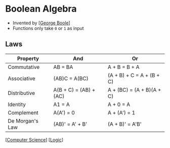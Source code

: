 # Boolean Algebra

- Invented by [[George Boole]]
- Functions only take `0` or `1` as input

## Laws

| Property        | And                    | Or                        |
| --------------- | ---------------------- | ------------------------- |
| Commutative     | AB = BA                | A + B = B + A             |
| Associative     | (AB)C = A(BC)          | (A + B) + C = A + (B + C) |
| Distributive    | A(B + C) = (AB) + (AC) | A + (BC) = (A + B)(A + C) |
| Identity        | A1 = A                 | A + 0 = A                 |
| Complement      | A(A') = 0              | A + (A') = 1              |
| De Morgan's Law | (AB)' = A' + B'        | (A + B)' = A'B'           |

[[Computer Science]] [[Logic]]

[//begin]: # "Autogenerated link references for markdown compatibility"
[George Boole]: george-boole "George Boole"
[Computer Science]: computer-science "Computer Science"
[Logic]: logic "Logic"
[//end]: # "Autogenerated link references"